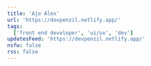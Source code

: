 ```yaml
---
title: 'Ajo Alex'
url: 'https://devpenzil.netlify.app/'
tags:
  ['front end developer', 'ui/ux', 'dev']
updatesFeed: 'https://devpenzil.netlify.app/'
nsfw: false
rss: false
---
```

